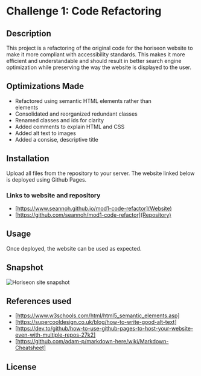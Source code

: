 # Challenge 1: Code Refactoring

## Description

This project is a refactoring of the original code for the horiseon website to make it more compliant with accessibility standards. This makes it more efficient and understandable and should result in better search engine optimization while preserving the way the website is displayed to the user.

## Optimizations Made

- Refactored using semantic HTML elements rather than <div> elements
- Consolidated and reorganized redundant classes
- Renamed classes and ids for clarity
- Added comments to explain HTML and CSS
- Added alt text to images
- Added a consise, descriptive title

## Installation

Upload all files from the repository to your server. The website linked below is deployed using Github Pages.

### Links to website and repository

- [https://www.seannoh.github.io/mod1-code-refactor](Website)
- [https://github.com/seannoh/mod1-code-refactor](Repository)

## Usage

Once deployed, the website can be used as expected.

## Snapshot

![Horiseon site snapshot](https://github.com/seannoh/mod1-code-refactor "Horiseon Site Snapshot")

## References used

- [https://www.w3schools.com/html/html5_semantic_elements.asp]
- [https://supercooldesign.co.uk/blog/how-to-write-good-alt-text]
- [https://dev.to/github/how-to-use-github-pages-to-host-your-website-even-with-multiple-repos-27k2]
- [https://github.com/adam-p/markdown-here/wiki/Markdown-Cheatsheet]

## License